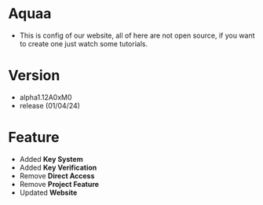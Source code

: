 # Aquaa
- This is config of our website, all of here are not open source, if you want to create one just watch some tutorials.

# Version
- alpha1.12A0xM0
- release (01/04/24)

# Feature
- Added **Key System**
- Added **Key Verification**
- Remove **Direct Access**
- Remove **Project Feature**
- Updated **Website**
